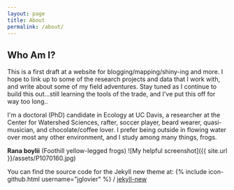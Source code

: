 ```yaml
---
layout: page
title: About
permalink: /about/
---
```


## Who Am I?

This is a first draft at a website for blogging/mapping/shiny-ing and more. I hope to link up to some of the research projects and data that I work with, and write about some of my field adventures. Stay tuned as I continue to build this out...still learning the tools of the trade, and I've put this off for way too long..

I'm a doctoral (PhD) candidate in Ecology at UC Davis, a researcher at the Center for Watershed Sciences, rafter, soccer player, beard wearer, quasi-musician, and chocolate/coffee lover. I prefer being outside in flowing water over most any other environment, and I study among many things, frogs.

**Rana boylii** (Foothill yellow-legged frogs)
![My helpful screenshot]({{ site.url }}/assets/P1070160.jpg)

You can find the source code for the Jekyll new theme at:
{% include icon-github.html username="jglovier" %} /
[jekyll-new](https://github.com/jglovier/jekyll-new)
